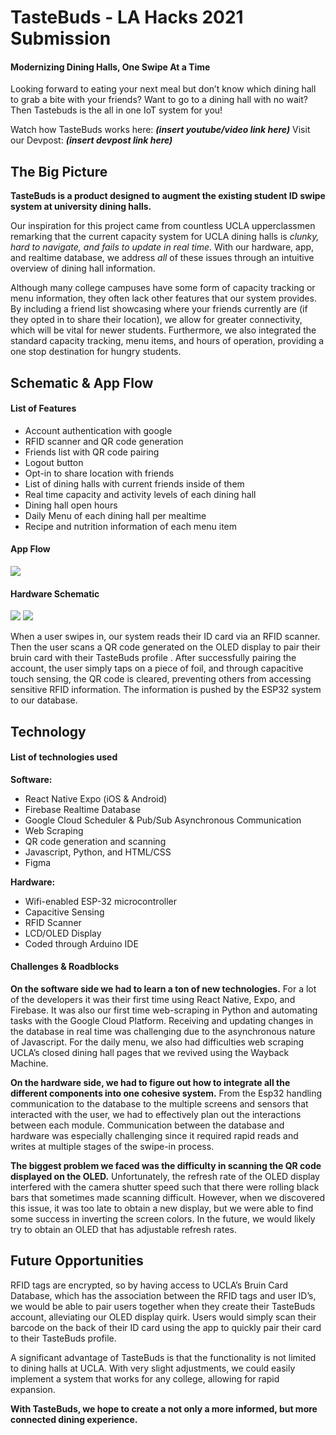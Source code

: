 # TasteBuds - LA Hacks 2021 Submission
#### Modernizing Dining Halls, One Swipe At a Time

Looking forward to eating your next meal but don’t know which dining hall to grab a bite with your friends? Want to go to a dining hall with no wait? Then Tastebuds is the all in one IoT system for you! 

Watch how TasteBuds works here: ***(insert youtube/video link here)***
Visit our Devpost: ***(insert devpost link here)***

## The Big Picture

**TasteBuds is a product designed to augment the existing student ID swipe system at university dining halls.**

Our inspiration for this project came from countless UCLA upperclassmen remarking that the current capacity system for UCLA dining halls is *clunky, hard to navigate, and fails to update in real time*. With our hardware, app, and realtime database, we address *all* of these issues through an intuitive overview of dining hall information.

Although many college campuses have some form of capacity tracking or menu information, they often lack other features that our system provides. By including a friend list showcasing where your friends currently are (if they opted in to share their location), we allow for greater connectivity, which will be vital for newer students. Furthermore, we also integrated the standard capacity tracking, menu items, and hours of operation, providing a one stop destination for hungry students.

## Schematic & App Flow

#### List of Features

- Account authentication with google
- RFID scanner and QR code generation
- Friends list with QR code pairing
- Logout button
- Opt-in to share location with friends
- List of dining halls with current friends inside of them
- Real time capacity and activity levels of each dining hall
- Dining hall open hours
- Daily Menu of each dining hall per mealtime
- Recipe and nutrition information of each menu item

#### App Flow

![](./tasteBudsApp/assets/AppflowTasteBuds.png)

#### Hardware Schematic

![](./tasteBudsApp/assets/HardwareSchematic.png)
![](./tasteBudsApp/assets/Box.jpg)

When a user swipes in, our system reads their ID card via an RFID scanner. Then the user scans a QR code generated on the OLED display to pair their bruin card with their TasteBuds profile . After successfully pairing the account, the user simply taps on a piece of foil, and through capacitive touch sensing, the QR code is cleared, preventing others from accessing sensitive RFID information. The information is pushed by the ESP32 system to our database.

## Technology

#### List of technologies used

**Software:**
- React Native Expo (iOS & Android)
- Firebase Realtime Database
- Google Cloud Scheduler & Pub/Sub Asynchronous Communication
- Web Scraping
- QR code generation and scanning
- Javascript, Python, and HTML/CSS
- Figma

**Hardware:**
- Wifi-enabled ESP-32 microcontroller
- Capacitive Sensing
- RFID Scanner
- LCD/OLED Display
- Coded through Arduino IDE

#### Challenges & Roadblocks

**On the software side we had to learn a ton of new technologies.** For a lot of the developers it was their first time using React Native, Expo, and Firebase. It was also our first time web-scraping in Python and automating tasks with the Google Cloud Platform. Receiving and updating changes in the database in real time was challenging due to the asynchronous nature of Javascript. For the daily menu, we also had difficulties web scraping UCLA’s closed dining hall pages that we revived using the Wayback Machine.

**On the hardware side, we had to figure out how to integrate all the different components into one cohesive system.** From the Esp32 handling communication to the database to the multiple screens and sensors that interacted with the user, we had to effectively plan out the interactions between each module. Communication between the database and hardware was especially challenging since it required rapid reads and writes at multiple stages of the swipe-in process. 

**The biggest problem we faced was the difficulty in scanning the QR code displayed on the OLED.** Unfortunately, the refresh rate of the OLED display interfered with the camera shutter speed such that there were rolling black bars that sometimes made scanning difficult. However, when we discovered this issue, it was too late to obtain a new display, but we were able to find some success in inverting the screen colors. In the future, we would likely try to obtain an OLED that has adjustable refresh rates. 

## Future Opportunities

RFID tags are encrypted, so by having access to UCLA’s Bruin Card Database, which has the association between the RFID tags and user ID’s,  we would be able to pair users together when they create their TasteBuds account, alleviating our OLED display quirk. Users would simply scan their barcode on the back of their ID card using the app to quickly pair their card to their TasteBuds profile.

A significant advantage of TasteBuds is that the functionality is not limited to dining halls at UCLA. With very slight adjustments, we could easily implement a system that works for any college, allowing for rapid expansion. 

**With TasteBuds, we hope to create a not only a more informed, but more connected dining experience.**